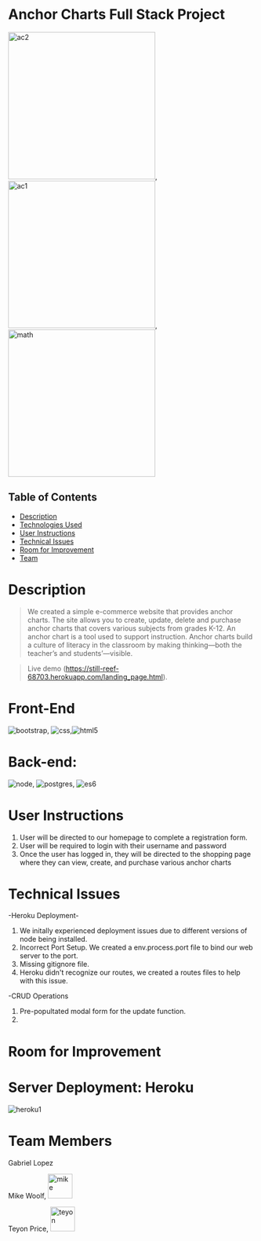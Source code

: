 # Anchor Charts Full Stack Project

<img width="300" alt="ac2" src="https://user-images.githubusercontent.com/85767134/137331761-f8705270-f27c-485a-9725-e7390c9b3c37.png">, <img width="300" alt="ac1" src="https://user-images.githubusercontent.com/85767134/137333494-5bbcea19-df2e-4110-95d3-06ee8ad7fc0d.jpg">, <img width="300" alt="math" src="https://user-images.githubusercontent.com/85767134/137356234-6971a6d4-6912-4770-9bc7-4712fb92ca4c.png">

## Table of Contents
* [Description](#description)
* [Technologies Used](#technologies-used)
* [User Instructions](#user-instructions)
* [Technical Issues](#technical-issues)
* [Room for Improvement](#room-for-improvement)
* [Team ](#team)

# Description
> We created a simple e-commerce website that provides anchor charts. The site allows you to create, update, delete and purchase anchor charts that covers various subjects from grades K-12. An anchor chart is a tool used to support instruction. Anchor charts build a culture of literacy in the classroom by making thinking—both the teacher’s and students’—visible.

> Live demo (https://still-reef-68703.herokuapp.com/landing_page.html). 

# Front-End

![bootstrap](https://user-images.githubusercontent.com/85767134/137334676-f8720692-b74d-4480-a752-da0c4f19644b.jpg), ![css](https://user-images.githubusercontent.com/85767134/137334689-565d0fc4-099f-4040-9349-d7548e9c8906.jpg),![html5](https://user-images.githubusercontent.com/85767134/137334706-f05993f4-d5df-404a-a803-7bc9fe9c5432.jpg)

# Back-end:

![node](https://user-images.githubusercontent.com/85767134/137340755-bb3f5b13-d6f0-4ada-82b9-c7d56e9cc4af.jpg), ![postgres](https://user-images.githubusercontent.com/85767134/137340810-9e5d7a98-be73-4849-8c5c-3bd37a31f28c.jpg), ![es6](https://user-images.githubusercontent.com/85767134/137342755-9d97ea5d-c334-44fd-85d0-81785a103ca6.jpg)

# User Instructions

1. User will be directed to our homepage to complete a registration form.
2. User will be required to login with their username and password
3. Once the user has logged in, they will be directed to the shopping page where they can view, create, and purchase various anchor charts

# Technical Issues

-Heroku Deployment- 
1. We initally experienced deployment issues due to different versions of node being installed.
2. Incorrect Port Setup. We created a env.process.port file to bind our web server to the port.
3. Missing gitignore file.
4. Heroku didn't recognize our routes, we created a routes files to help with this issue.

-CRUD Operations
1. Pre-popultated modal form for the update function.
2. 



# Room for Improvement


# Server Deployment: Heroku

![heroku1](https://user-images.githubusercontent.com/85767134/137354981-c3842b26-7ef7-4982-98c1-1109603015e0.png)

# Team Members

Gabriel Lopez

Mike Woolf, <img width="50" alt="mike" src="https://user-images.githubusercontent.com/85767134/137340678-ec6f4265-5547-429c-884a-9d887f211d48.png">

Teyon Price, <img width="50" alt="teyon" src="https://user-images.githubusercontent.com/85767134/137349104-3ff71d2a-4ea3-42f2-8f4d-da82b0be46f3.png">


